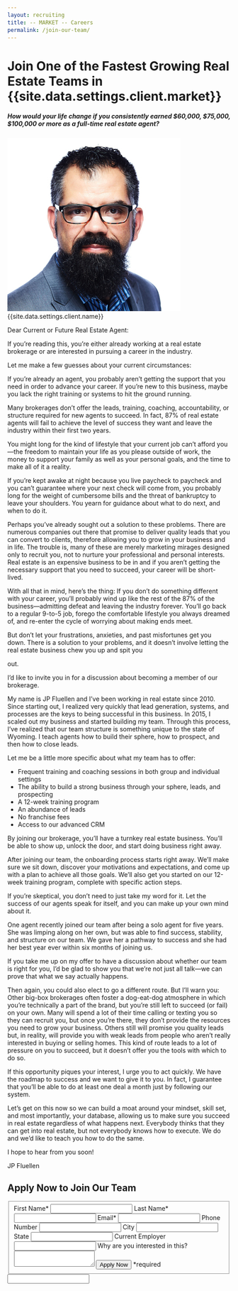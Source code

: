 ```yaml
---
layout: recruiting
title: -- MARKET -- Careers
permalink: /join-our-team/
---
```


<div class="recruiting-page">
<h1 class="join-us">Join One of the Fastest Growing Real Estate Teams in {{site.data.settings.client.market}}</h1>
<h5 class="join-us-subtitle">How would your life change if you consistently earned $60,000, $75,000, $100,000 or more as a full-time real estate agent?</h5>
<div class="recruiting-photo">
<span class="client-image-container">
<img src="/img/headshot.jpg" alt="{{site.data.settings.client.name}}" class="client-image"/>
</span>
<figcaption class="caption">{{site.data.settings.client.name}}</figcaption>
</div>


<p>Dear Current or Future Real Estate Agent:</p>

<p>If you’re reading this, you’re either already working at a real estate brokerage or are interested in pursuing a career in the industry.</p>

<p>Let me make a few guesses about your current circumstances:</p>

<p>If you’re already an agent, you probably aren’t getting the support that you need in order to advance your career. If you’re new to this business, maybe you lack the right training or systems to hit the ground running. </p>

<p>Many brokerages don’t offer the leads, training, coaching, accountability, or structure required for new agents to succeed. In fact, 87% of real estate agents will fail to achieve the level of success they want and leave the industry within their first two years. </p>

<p>You might long for the kind of lifestyle that your current job can’t afford you—the freedom to maintain your life as you please outside of work, the money to support your family as well as your personal goals, and the time to make all of it a reality.</p>

<p>If you’re kept awake at night because you live paycheck to paycheck and you can’t guarantee where your next check will come from, you probably long for the weight of cumbersome bills and the threat of bankruptcy to leave your shoulders. You yearn for guidance about what to do next, and when to do it.</p>

<p>Perhaps you’ve already sought out a solution to these problems. There are numerous companies out there that promise to deliver quality leads that you can convert to clients, therefore allowing you to grow in your business and in life. The trouble is, many of these are merely marketing mirages designed only to recruit you, not to nurture your professional and personal interests. Real estate is an expensive business to be in and if you aren’t getting the necessary support that you need to succeed, your career will be short-lived. </p>

<p>With all that in mind, here’s the thing: If you don’t do something different with your career, you’ll probably wind up like the rest of the 87% of the business—admitting defeat and leaving the industry forever. You’ll go back to a regular 9-to-5 job, forego the comfortable lifestyle you always dreamed of, and re-enter the cycle of worrying about making ends meet.</p>

<p>But don’t let your frustrations, anxieties, and past misfortunes get you down. There is a solution to your problems, and it doesn’t involve letting the real estate business chew you up and spit you</p> out.

<p>I’d like to invite you in for a discussion about becoming a member of our brokerage.</p>

<p>My name is JP Fluellen and I’ve been working in real estate since 2010. Since starting out, I realized very quickly that lead generation, systems, and processes are the keys to being successful in this business. In 2015, I scaled out my business and started building my team. Through this process, I’ve realized that our team structure is something unique to the state of Wyoming. I teach agents how to build their sphere, how to prospect, and then how to close leads.</p>

<p>Let me be a little more specific about what my team has to offer:
<ul class="indent">
<li>Frequent training and coaching sessions in both group and individual settings</li>
<li>The ability to build a strong business through your sphere, leads, and prospecting</li>
<li>A 12-week training program</li>
<li>An abundance of leads</li>
<li>No franchise fees</li>
<li>Access to our advanced CRM</li>
</ul></p>

<p>By joining our brokerage, you’ll have a turnkey real estate business. You’ll be able to show up, unlock the door, and start doing business right away.</p>

<p>After joining our team, the onboarding process starts right away. We’ll make sure we sit down, discover your motivations and expectations, and come up with a plan to achieve all those goals. We’ll also get you started on our 12-week training program, complete with specific action steps.</p>

<p>If you’re skeptical, you don’t need to just take my word for it. Let the success of our agents speak for itself, and you can make up your own mind about it. </p>

<p>One agent recently joined our team after being a solo agent for five years. She was limping along on her own, but was able to find success, stability, and structure on our team. We gave her a pathway to success and she had her best year ever within six months of joining us. </p>

<p>If you take me up on my offer to have a discussion about whether our team is right for you, I’d be glad to show you that we’re not just all talk—we can prove that what we say actually happens.</p>

<p>Then again, you could also elect to go a different route. But I’ll warn you: Other big-box brokerages often foster a dog-eat-dog atmosphere in which you’re technically a part of the brand, but you’re still left to succeed (or fail) on your own. Many will spend a lot of their time calling or texting you so they can recruit you, but once you’re there, they don’t provide the resources you need to grow your business. Others still will promise you quality leads but, in reality, will provide you with weak leads from people who aren’t really interested in buying or selling homes. This kind of route leads to a lot of pressure on you to succeed, but it doesn’t offer you the tools with which to do so.</p>

<p>If this opportunity piques your interest, I urge you to act quickly. We have the roadmap to success and we want to give it to you. In fact, I guarantee that you’ll be able to do at least one deal a month just by following our system.</p>

<p>Let’s get on this now so we can build a moat around your mindset, skill set, and most importantly, your database, allowing us to make sure you succeed in real estate regardless of what happens next. Everybody thinks that they can get into real estate, but not everybody knows how to execute. We do and we’d like to teach you how to do the same. </p>

<p>I hope to hear from you soon!</p>

<p>JP Fluellen</p>




<h2 class="recruiting">Apply Now to Join Our Team</h2>

<form method="post" class="home-value cta-forms" action="https://formspree.io/{{site.data.settings.client.email}}" onsubmit="return setReturn()">
					<fieldset><label for="firstname">First Name*</label> <input type="text" required="" name="firstname" /> <label for="lastname">Last Name*</label> <input type="text" required="" name="lastname" /> <label for="email">Email*</label> <input type="text" name="name" /> <label for="phone">Phone Number </label> <input type="tel" name="phone" />
						<!--base32-c9gq6t9k68pkcd3jcwpp4rbkcmtk4-base32--><label for="city">City </label> <input type="text" name="city" /> <label for="state">State </label> <input type="text" name="state" /> <label for="employer">Current Employer </label> <input type="text" name="employer" /> <label for="message">Why are you interested in this? </label><textarea name="employer"></textarea>
						<!--base32-c9gq6t9k68pk8cbme5gq4uv4cguqachj70r2urk1edjk6cg-base32--><input class="submit light-light" type="submit" value="Apply Now" name="submitrecruitingForm" /> <span class="asterisk">*required</span></fieldset>
					<div class="hidden"><input type="hidden" value="{{site.data.settings.client.email}}" name="_to" /> <input type="hidden" value="Recruiting Contact Request Message From Your Vyral Careers and Training Video Blog" name="_subject" /> <input type="text" name="_gotcha" /></div>
				</form>
</div>
